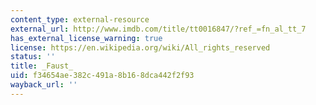 ```yaml
---
content_type: external-resource
external_url: http://www.imdb.com/title/tt0016847/?ref_=fn_al_tt_7
has_external_license_warning: true
license: https://en.wikipedia.org/wiki/All_rights_reserved
status: ''
title: _Faust_
uid: f34654ae-382c-491a-8b16-8dca442f2f93
wayback_url: ''
---
```

